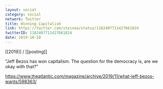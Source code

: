 ```yaml
---
layout: social
category: social
network: Twitter
title: Winning Capitalism
link: https://twitter.com/steinea/status/1182407711427661824
twitterID: 1182407711427661824
date: 2019-10-10
---
```


[[2019]] / [[posting]]

"Jeff Bezos has won capitalism. The question for the democracy is, are we okay with that?"

<https://www.theatlantic.com/magazine/archive/2019/11/what-jeff-bezos-wants/598363/>
